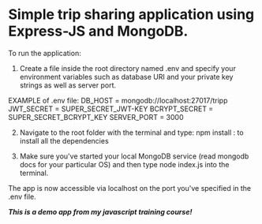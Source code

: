 # Simple trip sharing application using Express-JS and MongoDB.

To run the application:

1. Create a file inside the root directory named .env
and specify your environment variables such as database URI and your private key strings as well as server port.

EXAMPLE of .env file:
DB_HOST = mongodb://localhost:27017/tripp
JWT_SECRET = SUPER_SECRET_JWT-KEY
BCRYPT_SECRET = SUPER_SECRET_BCRYPT_KEY
SERVER_PORT = 3000

2. Navigate to the root folder with the terminal and type:
npm install  : to install all the dependencies

3. Make sure you've started your local MongoDB service (read mongodb docs for your particular OS)
and then type node index.js into the terminal.

The app is now accessible via localhost on the port you've specified in the .env file.



***This is a demo app from my javascript training course!***




